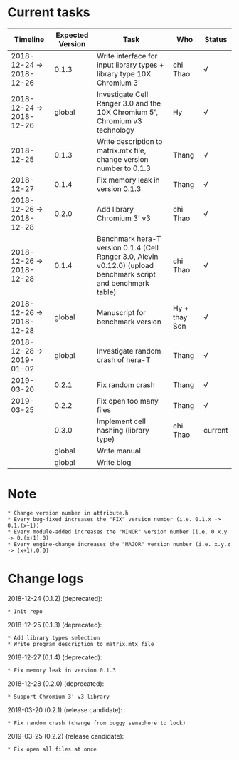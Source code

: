 # Current tasks

| Timeline                  | Expected Version   | Task                                                                                  | Who                | Status  |
| ------------------------  | ------------------ | ------------------------------------------------------------------------------------- | ------------------ | ------- |
| 2018-12-24 -> 2018-12-26  | 0.1.3              | Write interface for input library types + library type 10X Chromium 3'                | chi Thao           | &#8730; |
| 2018-12-24 -> 2018-12-26  | global             | Investigate Cell Ranger 3.0 and the 10X Chromium 5', Chromium v3 technology           | Hy                 | &#8730; |
| 2018-12-25                | 0.1.3              | Write description to matrix.mtx file, change version number to 0.1.3                  | Thang              | &#8730; |
| 2018-12-27                | 0.1.4              | Fix memory leak in version 0.1.3                                                      | Thang              | &#8730; |
| 2018-12-26 -> 2018-12-28  | 0.2.0              | Add library Chromium 3' v3                                                            | chi Thao           | &#8730; |
| 2018-12-26 -> 2018-12-28  | 0.1.4              | Benchmark hera-T version 0.1.4 (Cell Ranger 3.0, Alevin v0.12.0) (upload benchmark script and benchmark table) | chi Thao           | &#8730; |
| 2018-12-26 -> 2018-12-28  | global             | Manuscript for benchmark version                                                      | Hy + thay Son      | &#8730; |
| 2018-12-28 -> 2019-01-02  | global             | Investigate random crash of hera-T                                                    | Thang              | &#8730; |
| 2019-03-20                | 0.2.1              | Fix random crash                                                                      | Thang              | &#8730; |
| 2019-03-25                | 0.2.2              | Fix open too many files                                                               | Thang              | &#8730; |
|                           | 0.3.0              | Implement cell hashing (library type)                                                 | chi Thao           | current |
|                           | global             | Write manual                                                                          |                    |         |
|                           | global             | Write blog                                                                            |                    |         |

# Note

    * Change version number in attribute.h
    * Every bug-fixed increases the "FIX" version number (i.e. 0.1.x -> 0.1.(x+1))
    * Every module-added increases the "MINOR" version number (i.e. 0.x.y -> 0.(x+1).0)
    * Every engine-change increases the "MAJOR" version number (i.e. x.y.z -> (x+1).0.0)

# Change logs

2018-12-24 (0.1.2) (deprecated):

    * Init repo

2018-12-25 (0.1.3) (deprecated):

    * Add library types selection
    * Write program description to matrix.mtx file

2018-12-27 (0.1.4) (deprecated):

    * Fix memory leak in version 0.1.3

2018-12-28 (0.2.0) (deprecated):

    * Support Chromium 3' v3 library

2019-03-20 (0.2.1) (release candidate):

    * Fix random crash (change from buggy semaphore to lock)

2019-03-25 (0.2.2) (release candidate):

    * Fix open all files at once
